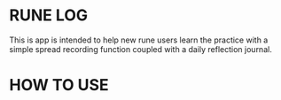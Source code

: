# RUNE LOG

This is app is intended to help new rune users learn the practice with a simple spread recording function coupled with a daily reflection journal. 

# HOW TO USE
